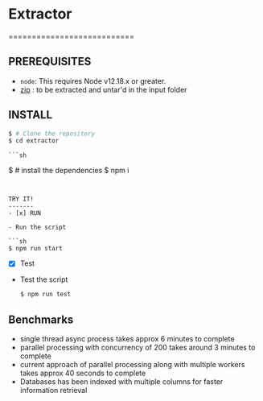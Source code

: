 # Extractor
===========================

PREREQUISITES
-------------

- `node`: This requires Node v12.18.x or greater.
- [zip](http://www.gutenberg.org/cache/epub/feeds/rdf-files.tar.zip) : to be extracted and untar'd in the input folder

INSTALL
-------

   ```sh
   $ # Clone the repository
   $ cd extractor
   ```
    ```sh
   $ # install the dependencies
   $ npm i
   ```


TRY IT!
-------
- [x] RUN

 - Run the script

   ```sh
   $ npm run start
   ```

- [x] Test

- Test the script

   ```sh
   $ npm run test
   ```
   
## Benchmarks
- single thread async process takes approx 6 minutes to complete
- parallel processing with concurrency of 200 takes around 3 minutes to complete
- current approach of parallel processing along with multiple workers takes approx 40 seconds to complete
- Databases has been indexed with multiple columns for faster information retrieval

